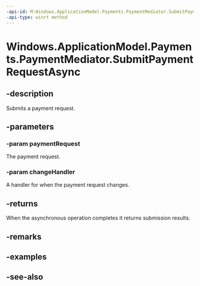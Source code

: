 ```yaml
---
-api-id: M:Windows.ApplicationModel.Payments.PaymentMediator.SubmitPaymentRequestAsync(Windows.ApplicationModel.Payments.PaymentRequest,Windows.ApplicationModel.Payments.PaymentRequestChangedHandler)
-api-type: winrt method
---
```


<!-- Method syntax
public Windows.Foundation.IAsyncOperation<Windows.ApplicationModel.Payments.PaymentRequestSubmitResult> SubmitPaymentRequestAsync(Windows.ApplicationModel.Payments.PaymentRequest paymentRequest, Windows.ApplicationModel.Payments.PaymentRequestChangedHandler changeHandler)
-->

# Windows.ApplicationModel.Payments.PaymentMediator.SubmitPaymentRequestAsync

## -description
Submits a payment request.

## -parameters
### -param paymentRequest
The payment request.

### -param changeHandler
A handler for when the payment request changes.

## -returns
When the asynchronous operation completes it returns submission results.

## -remarks

## -examples

## -see-also